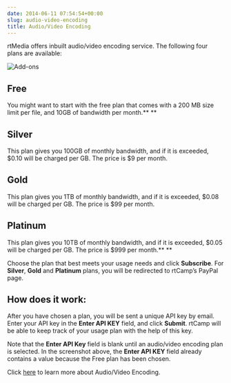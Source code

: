 ```yaml
---
date: 2014-06-11 07:54:54+00:00
slug: audio-video-encoding
title: Audio/Video Encoding
---
```


rtMedia offers inbuilt audio/video encoding service. The following four plans are available:



![Add-ons ](http://docs.rtcamp.com/wp-content/uploads/2014/06/Addons-Tab.jpg)


## Free


You might want to start with the free plan that comes with a 200 MB size limit per file, and 10GB of bandwidth per month.**
**


## Silver


This plan gives you 100GB of monthly bandwidth, and if it is exceeded, $0.10 will be charged per GB. The price is $9 per month.


## Gold


This plan gives you 1TB of monthly bandwidth, and if it is exceeded, $0.08 will be charged per GB. The price is $99 per month.


## Platinum


This plan gives you 10TB of monthly bandwidth, and if it is exceeded, $0.05 will be charged per GB. The price is $999 per month.**
**

Choose the plan that best meets your usage needs and click **Subscribe**. For **Silver**, **Gold** and **Platinum** plans, you will be redirected to rtCamp’s PayPal page.


## How does it work:


After you have chosen a plan, you will be sent a unique API key by email. Enter your API key in the **Enter API KEY** field, and click **Submit**. rtCamp will be able to keep track of your usage plan with the help of this key.

Note that the **Enter API Key** field is blank until an audio/video encoding plan is selected. In the screenshot above, the **Enter API KEY** field already contains a value because the Free plan has been chosen.

Click [here](/rtmedia/addons/audio-video-encoding-service/) to learn more about Audio/Video Encoding.




